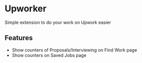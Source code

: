 # Upworker
Simple extension to do your work on Upwork easier

## Features
* Show counters of Proposals/Interviewing on Find Work page
* Show counters on Saved Jobs page
